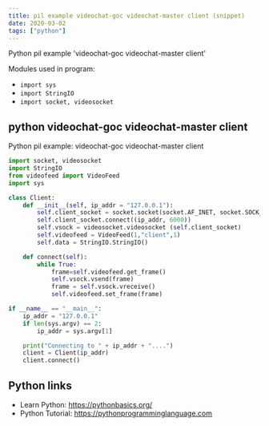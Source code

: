 ```yaml
---
title: pil example videochat-goc videochat-master client (snippet)
date: 2020-03-02
tags: ["python"]
---
```

Python pil example 'videochat-goc videochat-master client'


Modules used in program: 
* `import sys`
* `import StringIO`
* `import socket, videosocket`

## python videochat-goc videochat-master client

Python pil example: videochat-goc videochat-master client

```python
import socket, videosocket
import StringIO
from videofeed import VideoFeed
import sys

class Client:
    def __init__(self, ip_addr = "127.0.0.1"):
        self.client_socket = socket.socket(socket.AF_INET, socket.SOCK_STREAM)
        self.client_socket.connect((ip_addr, 6000))
        self.vsock = videosocket.videosocket (self.client_socket)
        self.videofeed = VideoFeed(1,"client",1)
        self.data = StringIO.StringIO()

    def connect(self):
        while True:
            frame=self.videofeed.get_frame()
            self.vsock.vsend(frame)
            frame = self.vsock.vreceive()
            self.videofeed.set_frame(frame)

if __name__ == "__main__":
    ip_addr = "127.0.0.1"
    if len(sys.argv) == 2:
        ip_addr = sys.argv[1]

    print("Connecting to " + ip_addr + "....")
    client = Client(ip_addr)
    client.connect()


```

## Python links

- Learn Python: https://pythonbasics.org/
- Python Tutorial: https://pythonprogramminglanguage.com
